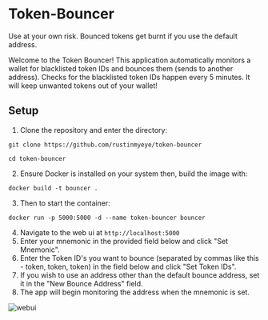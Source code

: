 # Token-Bouncer

Use at your own risk. Bounced tokens get burnt if you use the default address.

Welcome to the Token Bouncer! This application automatically monitors a wallet for blacklisted token IDs and bounces them (sends to another address). Checks for the blacklisted token IDs happen every 5 minutes. It will keep unwanted tokens out of your wallet!
## Setup
1. Clone the repository and enter the directory:

```
git clone https://github.com/rustinmyeye/token-bouncer
```

```
cd token-bouncer
```
   
2. Ensure Docker is installed on your system then, build the image with:
   

```
docker build -t bouncer .
``` 

3. Then to start the container:

```
docker run -p 5000:5000 -d --name token-bouncer bouncer
```
4. Navigate to the web ui at `http://localhost:5000`
5. Enter your mnemonic in the provided field below and click "Set Mnemonic".
6. Enter the Token ID's you want to bounce (separated by commas like this - token, token, token) in the field below and click "Set Token IDs".
7. If you wish to use an address other than the default bounce address, set it in the "New Bounce Address" field.
8. The app will begin monitoring the address when the mnemonic is set.

![webui](https://github.com/rustinmyeye/token-bouncer/blob/main/Screenshot%202024-05-12%20at%2023-16-03%20Token%20Bouncer.png?raw=true)
